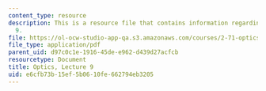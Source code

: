 ```yaml
---
content_type: resource
description: This is a resource file that contains information regarding optics lecture
  9.
file: https://ol-ocw-studio-app-qa.s3.amazonaws.com/courses/2-71-optics-spring-2014/e6cfb73b15ef5b0610fe662794eb3205_MIT2_71S14_lec9_notes.pdf
file_type: application/pdf
parent_uid: d97c0c1e-1916-45de-e962-d439d27acfcb
resourcetype: Document
title: Optics, Lecture 9
uid: e6cfb73b-15ef-5b06-10fe-662794eb3205
---
```

